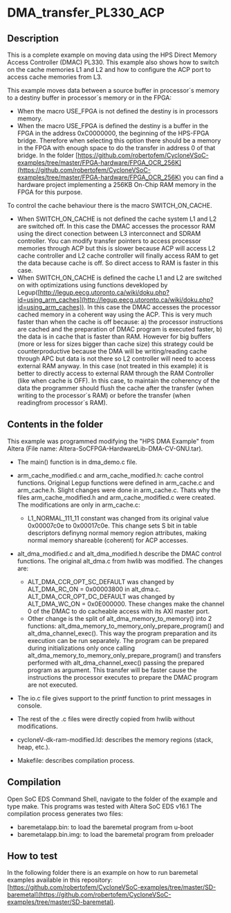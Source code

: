 DMA_transfer_PL330_ACP
======================

Description
-----------
This is a complete example on moving data using the HPS Direct Memory Access Controller (DMAC) PL330. This example also shows how to switch on the cache memories L1 and L2 and how to configure the ACP port to access cache memories from L3.
 
This example moves data between a source buffer in processor´s memory to a destiny buffer in processor´s memory or in the FPGA:
* When the macro USE_FPGA is not defined the destiny is in processors memory.
* When the macro USE_FPGA is defined the destiny is a buffer in the FPGA in the address 0xC0000000, the beginning of the HPS-FPGA bridge. Therefore when selecting this option there should be a memory in the FPGA with enough space to do the transfer in address 0 of that bridge. In the folder [https://github.com/robertofem/CycloneVSoC-examples/tree/master/FPGA-hardware/FPGA_OCR_256K](https://github.com/robertofem/CycloneVSoC-examples/tree/master/FPGA-hardware/FPGA_OCR_256K) you can find a hardware project implementing a 256KB On-Chip RAM memory in the FPGA for this purpose.
    
To control the cache behaviour there is the macro SWITCH_ON_CACHE.
* When SWITCH_ON_CACHE is not defined the cache system L1 and L2 are switched off. In this case the DMAC accesses the processor RAM using the direct conection between L3 interconnect and SDRAM controller. You can modify transfer pointers to access processor memories  through ACP but this is slower because ACP will access L2 cache controller and L2 cache controller will finally access RAM to get the data because cache is off. So direct access to RAM is faster in this case.
* When SWITCH_ON_CACHE is defined the cache L1 and L2 are switched on with optimizations using functions devekloped by Legup([http://legup.eecg.utoronto.ca/wiki/doku.php?id=using_arm_caches](http://legup.eecg.utoronto.ca/wiki/doku.php?id=using_arm_caches)). In this case the DMAC accesses the processor cached memory in a coherent way using the ACP. This is very much faster than when the cache is off because: a) the  processor instructions are cached and the preparation of DMAC program is executed faster, b) the data is in cache that is faster than RAM. 
      However for big buffers (more or less for sizes bigger than cache size) this strategy could be counterproductive because the DMA will be writing/reading cache through APC but data is not there so L2 controller will need to access external RAM anyway. In this case (not treated in this example) it is better to directly access to external RAM through the RAM Controller (like when cache is OFF). In this case, to maintain the coherency of the data the programmer should flush the cache after the transfer (when writing to the processor´s RAM) or before the transfer (when readingfrom processor´s RAM).

      
Contents in the folder
----------------------
This example was programmed modifying the "HPS DMA Example" from Altera (File name: Altera-SoCFPGA-HardwareLib-DMA-CV-GNU.tar).
* The main() function is in dma_demo.c file. 
* arm_cache_modified.c and arm_cache_modified.h: cache control functions. Original Legup functions were defined in arm_cache.c and arm_cache.h. Slight changes were done in arm_cache.c. Thats why the files arm_cache_modified.h and arm_cache_modified.c were created. The modifications are only in arm_cache.c: 
    * L1_NORMAL_111_11 constant was changed from its original value  0x00007c0e to 0x00017c0e. This change sets S bit in table  descriptors definyng normal memory region attributes, making  normal memory shareable (coherent) for ACP accesses.

* alt_dma_modified.c  and alt_dma_modified.h describe the DMAC control functions. The original alt_dma.c from hwlib was modified. The changes are:
    * ALT_DMA_CCR_OPT_SC_DEFAULT was changed by ALT_DMA_RC_ON = 0x00003800 in alt_dma.c. ALT_DMA_CCR_OPT_DC_DEFAULT was changed by ALT_DMA_WC_ON =  0x0E000000. These changes make the channel 0 of the DMAC to do cacheable access with its AXI master port.
    * Other change is the split of alt_dma_memory_to_memory() into 2 functions: alt_dma_memory_to_memory_only_prepare_program() and alt_dma_channel_exec(). This way the program preparation and its execution can be run separately. The program can be prepared during initializations only once calling alt_dma_memory_to_memory_only_prepare_program() and transfers performed with alt_dma_channel_exec() passing the prepared program as argument. This transfer will be faster cause the instructions the processor executes to prepare the DMAC program are not executed.

* The io.c file gives support to the printf function to print messages in console. 

* The rest of the .c files were directly copied from hwlib without modifications.

* cycloneV-dk-ram-modified.ld: describes the memory regions (stack, heap, etc.).

* Makefile: describes compilation process.

Compilation
-----------
Open SoC EDS Command Shell, navigate to the folder of the example and type make.
This programs was tested with Altera SoC EDS v16.1
The compilation process generates two files:
* baremetalapp.bin: to load the baremetal program from u-boot
* baremetalapp.bin.img: to load the baremetal program from preloader
    
How to test
-----------
In the following folder there is an example on how to run baremetal examples available in this repository:
[https://github.com/robertofem/CycloneVSoC-examples/tree/master/SD-baremetal](https://github.com/robertofem/CycloneVSoC-examples/tree/master/SD-baremetal).
